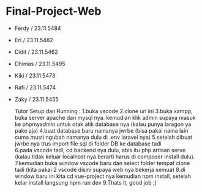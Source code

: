 # Final-Project-Web
- Ferdy / 23.11.5484
- Eri / 23.11.5482
- Didit / 23.11.5462
- Dhimas / 23.11.5495
- Kiki / 23.11.5473
- Rafi / 23.11.5474
- Zaky / 23.11.5455
  
  Tutor Setup dan Running :
1.buka vscode
2.clone url ini
3.buka xampp, buka server apache dan mysql nya. kemudian klik admin supaya masuk ke phpmyadmin untuk otak atik database nya (kalau punya laragon ya pake aja)
4.buat database baru namanya jwrbe (bisa pakai nama lain cuma musti ngubah namanya dulu di .env laravel nya)
5.setelah dibuat jwrbe nya trus import file sql di folder DB ke database tadi  
6.pada vscode tadi, cd backend nya dulu, abis itu php artisan serve (kalau tidak keluar localhost nya berarti harus di composer install dulu).
7.kemudian buka window vscode baru dan select folder tempat clone tadi (kita pakai 2 vscode disini supaya web nya bekerja semua)
8.di window baru ini kita cd vue-project nya kemudian npm install, setelah kelar install langsung npm run dev
9.Thats it, good job ;)












































